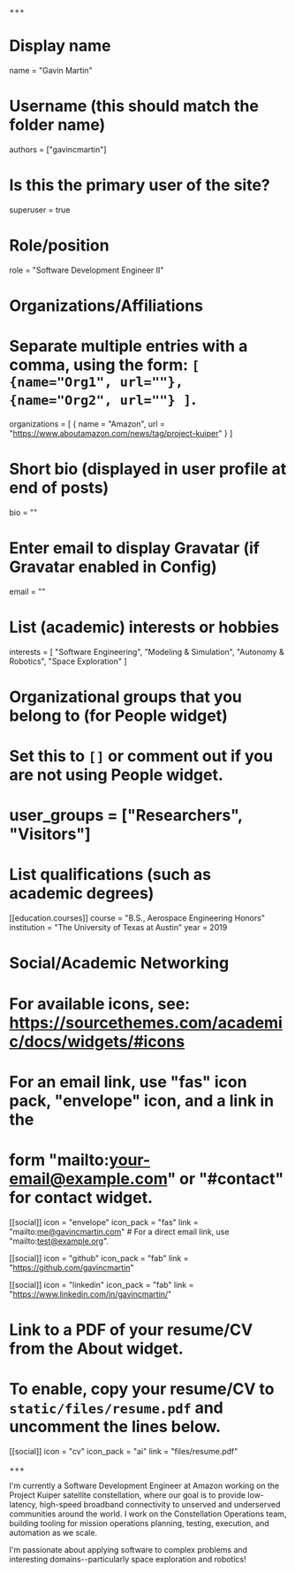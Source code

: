 +++
# Display name
name = "Gavin Martin"

# Username (this should match the folder name)
authors = ["gavincmartin"]

# Is this the primary user of the site?
superuser = true

# Role/position
role = "Software Development Engineer II"

# Organizations/Affiliations
#   Separate multiple entries with a comma, using the form: `[ {name="Org1", url=""}, {name="Org2", url=""} ]`.
organizations = [ { name = "Amazon", url = "https://www.aboutamazon.com/news/tag/project-kuiper" } ]

# Short bio (displayed in user profile at end of posts)
bio = ""

# Enter email to display Gravatar (if Gravatar enabled in Config)
email = ""

# List (academic) interests or hobbies
interests = [
  "Software Engineering",
  "Modeling & Simulation",
  "Autonomy & Robotics",
  "Space Exploration"
]

# Organizational groups that you belong to (for People widget)
#   Set this to `[]` or comment out if you are not using People widget.
# user_groups = ["Researchers", "Visitors"]

# List qualifications (such as academic degrees)

[[education.courses]]
  course = "B.S., Aerospace Engineering Honors"
  institution = "The University of Texas at Austin"
  year = 2019

# Social/Academic Networking
# For available icons, see: https://sourcethemes.com/academic/docs/widgets/#icons
#   For an email link, use "fas" icon pack, "envelope" icon, and a link in the
#   form "mailto:your-email@example.com" or "#contact" for contact widget.

[[social]]
  icon = "envelope"
  icon_pack = "fas"
  link = "mailto:me@gavincmartin.com"  # For a direct email link, use "mailto:test@example.org".

[[social]]
  icon = "github"
  icon_pack = "fab"
  link = "https://github.com/gavincmartin"

[[social]]
  icon = "linkedin"
  icon_pack = "fab"
  link = "https://www.linkedin.com/in/gavincmartin/"

# Link to a PDF of your resume/CV from the About widget.
# To enable, copy your resume/CV to `static/files/resume.pdf` and uncomment the lines below.
[[social]]
  icon = "cv"
  icon_pack = "ai"
  link = "files/resume.pdf"

+++

I'm currently a Software Development Engineer at Amazon working on the Project Kuiper satellite constellation, where our goal is to provide low-latency, high-speed broadband connectivity to unserved and underserved communities around the world. I work on the Constellation Operations team, building tooling for mission operations planning, testing, execution, and automation as we scale.

I'm passionate about applying software to complex problems and interesting domains--particularly space exploration and robotics! 

